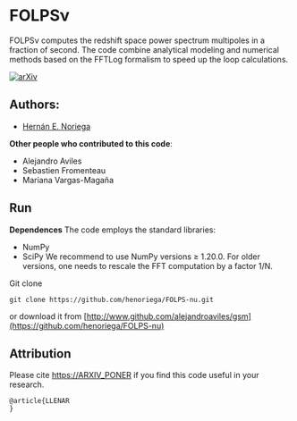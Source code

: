 # FOLPSν
FOLPSν computes the redshift space power spectrum multipoles in a fraction of second. The code combine analytical modeling and numerical methods based on the FFTLog formalism to speed up the loop calculations.


[![arXiv](https://img.shields.io/badge/arXiv-PONER_NUMERO-red)](https://ARXIV_PONER_LINK)


## Authors: 
- [Hernán E. Noriega](mailto:henoriega@estudiantes.fisica.unam.mx)

**Other people who contributed to this code**:
- Alejandro Aviles
- Sebastien Fromenteau
- Mariana Vargas-Magaña


## Run

**Dependences**
The code employs the standard libraries:
- NumPy 
- SciPy
We recommend to use NumPy versions ≥ 1.20.0. For older versions, one needs to rescale the FFT computation by a factor 1/N.

Git clone

```
git clone https://github.com/henoriega/FOLPS-nu.git
```

or download it from [http://www.github.com/alejandroaviles/gsm](https://github.com/henoriega/FOLPS-nu)



Attribution
-----------

Please cite <https://ARXIV_PONER> if you find this code useful in your research. 

    @article{LLENAR
    }
